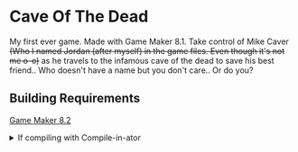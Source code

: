 # Cave Of The Dead

My first ever game. Made with Game Maker 8.1. Take control of Mike Caver <s>(Who I named Jordan (after myself) in the game files. Even though it's not me o-o)</s> as he travels to the infamous cave of the dead to save his best friend.. Who doesn't have a name but you don't care.. Or do you?


## Building Requirements
[Game Maker 8.2](https://discord.gg/CMZKMS4NHM)

<details>
<summary>If compiling with Compile-in-ator</summary>

###### Use the following environment variables or you WILL encounter errors
`%GM82%` GameMaker 8.2

</details>

</details>